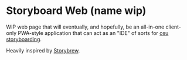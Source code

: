 # Storyboard Web (name wip)

WIP web page that will eventually, and hopefully, be an all-in-one client-only PWA-style application that can act as an "IDE" of sorts for [osu storyboarding](https://osu.ppy.sh/wiki/en/Storyboard).

Heavily inspired by [Storybrew](https://github.com/Damnae/storybrew).
